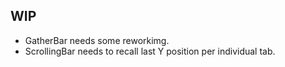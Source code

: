 ## WIP

- GatherBar needs some reworkimg.
- ScrollingBar needs to recall last Y position per individual tab.